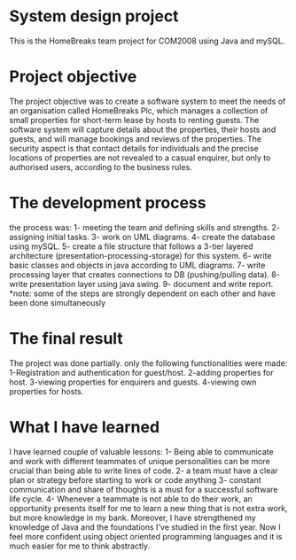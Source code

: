 # System design project
This is the HomeBreaks team project for COM2008 using Java and mySQL.
# Project objective
The project objective was to create a software system to meet the needs of an organisation called HomeBreaks Plc, which manages a collection of small properties for short-term lease by hosts to renting guests. The software system will capture details about the properties, their hosts and guests, and will manage bookings and reviews of the properties. The security aspect is that contact details for individuals and the precise locations of properties are not revealed to a casual enquirer, but only to authorised users, according to the business rules.
# The development process
the process was:
1- meeting the team and defining skills and strengths.
2- assigning initial tasks.
3- work on UML diagrams.
4- create the database using mySQL.
5- create a file structure that follows a 3-tier layered architecture (presentation-processing-storage) for this system.
6- write basic classes and objects in java according to UML diagrams.
7- write processing layer that creates connections to DB (pushing/pulling data).
8- write presentation layer using java swing.
9- document and write report.
*note: some of the steps are strongly dependent on each other and have been done simultaneously 
# The final result
The project was done partially. only the following functionalities were made:
1-Registration and authentication for guest/host.
2-adding properties for host.
3-viewing properties for enquirers and guests.
4-viewing own properties for hosts.
# What I have learned
I have learned couple of valuable lessons:
1- Being able to communicate and work with different teammates of unique personalities can be more crucial than being able to write lines of code.
2- a team must have a clear plan or strategy before starting to work or code anything
3- constant communication and share of thoughts is a must for a successful software life cycle.
4- Whenever a teammate is not able to do their work, an opportunity presents itself for me to learn a new thing that is not extra work, but more knowledge in my bank. 
Moreover, I have strengthened my knowledge of Java and the foundations I've studied in the first year. Now I feel more confident using object oriented programming languages and it is much easier for me to think abstractly.
